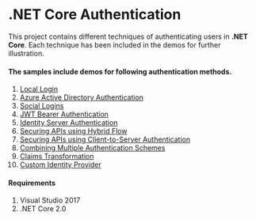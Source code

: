 ﻿# .NET Core Authentication 

This project contains different techniques of authenticating users in **.NET Core**. Each technique has been 
included in the demos for further illustration.

#### The samples include demos for following authentication methods.

1. [Local Login](src/local-logins/AspNetCore.Auth.LocalLogin/)
2. [Azure Active Directory Authentication](src/azure-active-directory-login/AspNetCore.Auth.AzureActiveDirectory/)
3. [Social Logins](src/social-logins/AspNetCore.Authentication.SocialLogins/)
4. [JWT Bearer Authentication](src/jwt-bearer-authentication/)
5. [Identity Server Authentication](src/identityserver-authentication/AspNetCore.Auth.Web/)
6. [Securing APIs using Hybrid Flow](src/secure-api-using-hybrid-flow/)
7. [Securing APIs using Client-to-Server Authentication](src/securing-api-client-to-server/AspNetCore.JavaScriptClient/)
8. [Combining Multiple Authentication Schemes](src/combining-multiple-auths/AspNetcore.Auth.Web.CombiningMultiple/)
9. [Claims Transformation](src/claims-transformation/AspNetCore.Auth.LocalLogin/)
10. [Custom Identity Provider](src/custom-identity-provider/)

#### Requirements

1. Visual Studio 2017 
2. .NET Core 2.0 

   
